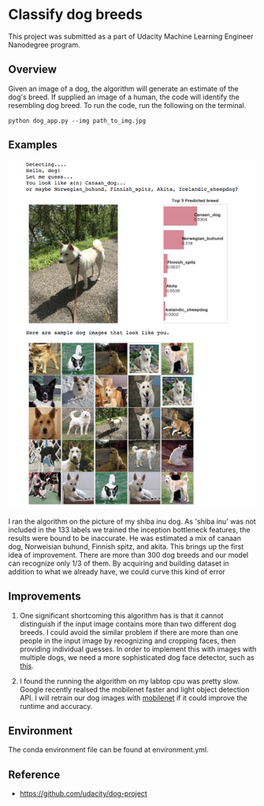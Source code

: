# Classify dog breeds
This project was submitted as a part of Udacity Machine Learning Engineer Nanodegree program. 

## Overview
Given an image of a dog, the algorithm will generate an estimate of the dog's breed. 
If supplied an image of a human, the code will identify the resembling dog breed.
To run the code, run the following on the terminal. 

```
python dog_app.py --img path_to_img.jpg
```



## Examples
![Alt text](https://github.com/JennyLeeStat/Guess_dog_breed/blob/master/images/rei_res.png)

I ran the algorithm on the picture of my shiba inu dog. As 'shiba inu' was not included in the 133 labels we trained 
the inception bottleneck features, the results were bound to be inaccurate. 
He was estimated a mix of canaan dog, Norweisian buhund, Finnish spitz, and akita. This brings up the first idea of improvement. 
There are more than 300 dog breeds and our model can recognize only 1/3 of them. 
By acquiring and building dataset in addition to what we already have, we could curve this kind of error

## Improvements


1. One significant shortcoming this algorithm has is that 
it cannot distinguish if the input image contains more than two different dog breeds. 
I could avoid the similar problem if there are more than one people in the input image by recognizing and cropping faces,
 then providing individual guesses. 
 In order to implement this with images with multiple dogs, we need a more sophisticated dog face detector, 
 such as [this](http://blog.dlib.net/2016/10/hipsterize-your-dog-with-deep-learning.html).

2. I found the running the algorithm on my labtop cpu was pretty slow. 
Google recently realsed the mobilenet faster and light object detection API. 
I will retrain our dog images with [mobilenet](https://research.googleblog.com/2017/06/mobilenets-open-source-models-for.html) 
if it could improve the runtime and accuracy.


## Environment
The conda environment file can be found at environment.yml. 


## Reference
- https://github.com/udacity/dog-project

